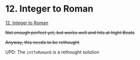 # 12. Integer to Roman

[12. Integer to Roman](https://leetcode.com/problems/integer-to-roman/description/)

~~Not enough perfect yet, but works well and hits at hight Beats~~

~~Anyway, this needs to be rethought~~

UPD: The `intToRomanD` is a rethought solution